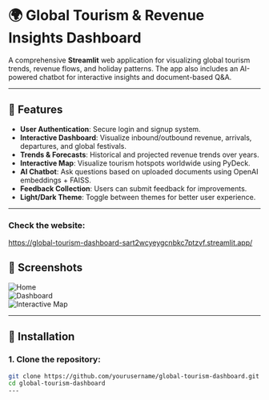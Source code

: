 # 🌍 Global Tourism & Revenue Insights Dashboard

A comprehensive **Streamlit** web application for visualizing global tourism trends, revenue flows, and holiday patterns. The app also includes an AI-powered chatbot for interactive insights and document-based Q&A.

---

## 🔹 Features

- **User Authentication**: Secure login and signup system.  
- **Interactive Dashboard**: Visualize inbound/outbound revenue, arrivals, departures, and global festivals.  
- **Trends & Forecasts**: Historical and projected revenue trends over years.  
- **Interactive Map**: Visualize tourism hotspots worldwide using PyDeck.  
- **AI Chatbot**: Ask questions based on uploaded documents using OpenAI embeddings + FAISS.  
- **Feedback Collection**: Users can submit feedback for improvements.  
- **Light/Dark Theme**: Toggle between themes for better user experience.  

---
###  Check the website:
https://global-tourism-dashboard-sart2wcyeygcnbkc7ptzvf.streamlit.app/

## 🔹 Screenshots

![Home](screenshots/home.png)  
![Dashboard](screenshots/dashboard.png)  
![Interactive Map](screenshots/imap.png)

---

## 🔹 Installation

### 1. Clone the repository:
```bash
git clone https://github.com/yourusername/global-tourism-dashboard.git
cd global-tourism-dashboard
---


